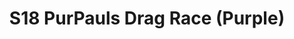 ---
title: S18 PurPauls Drag Race (Purple)
permalink: "/teams/purple"
teamslug: purple
members:
- Mark Hofberg - Captain
- Matt Pearce - Quarterback
- "Daniel Bertram\t"
- "JC Adams\t"
- "Johnny Moseman\t"
- "JP Hooth\t"
- "Kat Rosenthal\t"
- "Marek Malysa\t"
- "Mark Summerside\t"
- "Marlon Davis\t"
- "Pete Dickos\t"
- "Robert Kirian\t"
- "TJ Baggett\t"
- "Will Lipovsky\t"
teamid: 6912
name: S18 PurPauls Drag Race
color: Purple
division: ''
---